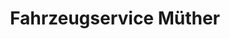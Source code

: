 ---
title: "Fahrzeugservice Müther"
url: /plau-am-see/fahrzeugservice-muether/
shop: Autowerkstatt
---